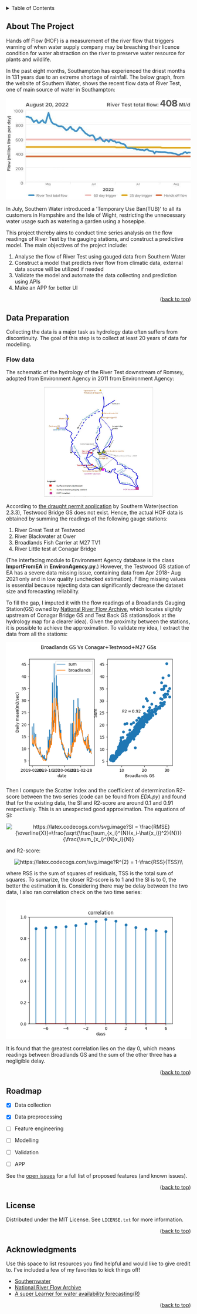 
<!-- TABLE OF CONTENTS -->
<details>
  <summary>Table of Contents</summary>
  <ol>
    <li>
      <a href="#about-the-project">About The Project</a>
    </li>
    <li>
      <a href="#Dta Preparation">Data Preparation</a>
      <ul>
        <li><a href="#Flow data">Flow data</a></li>
      </ul>
    </li>
    <li><a href="#roadmap">Roadmap</a></li>
    <li><a href="#license">License</a></li>
    <li><a href="#acknowledgments">Acknowledgments</a></li>
  </ol>
</details>



<!-- ABOUT THE PROJECT -->
## About The Project

[//]: # ([![Product Name Screen Shot][product-screenshot]]&#40;https://example.com&#41;)

Hands off Flow (HOF) is a measurement of the river flow that triggers warning of when water supply company may be breaching their licence condition for water abstraction on the river to preserve water resource for plants and wildlife. 

In the past eight months, Southampton has experienced the driest months in 131 years due to an extreme shortage of rainfall. The below graph, from the website of Southern Water,
shows the recent flow data of River Test, one of main source of water in Southampton: 
<p align="center">
<img src="/plots/testriverflowmld.jpg">
</p>

In July, Southern Water introduced a 'Temporary Use Ban(TUB)' to all its customers in Hampshire and the Isle of Wight, restricting the unnecessary water usage such as watering a garden using a hosepipe. 

This project thereby aims to conduct time series analysis on the flow readings of River Test by the gauging stations, and construct a predictive model. The main objectives of the project include:
1. Analyse the flow of River Test using gauged data from Southern Water 
2. Construct a model that predicts river flow from climatic data, external data source will be utilized if needed
3. Validate the model and automate the data collecting and prediction using APIs
4. Make an APP for better UI

<p align="right">(<a href="#readme-top">back to top</a>)</p>


<!-- GETTING STARTED -->
## Data Preparation
Collecting the data is a major task as hydrology data often suffers from discontinuity. The goal of this step is to collect at least 20 years of data for modelling.

### Flow data

The schematic of the hydrology of the River Test downstream of Romsey, adopted from Environment Agency in 2011 from Environment Agency: 
<p align="center">
<img src="/plots/Hydrology%20map.jpg"  width="300" height="300" class="center">
</p>

According to [the draught permit application](https://www.southernwater.co.uk/media/7278/11-description_of_the_proposal-1.pdf) by Southern Water(section 2.3.3), Testwood Bridge GS does not exist. Hence, the actual HOF data is obtained by 
summing the readings of the following gauge stations: 
1. River Great Test at Testwood
2. River Blackwater at Ower
3. Broadlands Fish Carrier at M27 TV1
4. River Little test at Conagar Bridge

(The interfacing module to Environment Agency database is the class __ImportFromEA__ in __EnvironAgency.py__.) However, the Testwood GS station of EA has a severe data missing issue, containing data from Apr 2018- Aug 2021 only and in low quality (unchecked estimation). 
Filling missing values is essential because rejecting data can significantly decrease the dataset size and forecasting reliability.

To fill the gap, I imputed it with the flow readings of a Broadlands Gauging Station(GS) owned by [National River Flow Archive](https://nrfa.ceh.ac.uk/data/search), which locates slightly upstream of Conagar Bridge GS and Test Back GS stations(look at the hydrology map for a clearer idea).
Given the proximity between the stations, it is possible to achieve the approximation. To validate my idea, I extract the data from all the stations:
<p align="center">
<img src="/plots/compare.png">
</p>

Then I compute the Scatter Index and the coefficient of determination R2-score between the two series (code can be found from *EDA.py*) and found that for the existing data, the SI and R2-score are around 0.1 and 0.91 respectively. This is an unexpected good approximation. The equations of SI: 
<p align="center">
<img src="https://latex.codecogs.com/svg.image?SI&space;=&space;\frac{RMSE}{\overline{X}}=\frac{\sqrt{\frac{\sum_{x_i}^{N}(x_i-\hat{x_i})^2}{N}}}{\frac{\sum_{x_i}^{N}x_i}{N}}" title="https://latex.codecogs.com/svg.image?SI = \frac{RMSE}{\overline{X}}=\frac{\sqrt{\frac{\sum_{x_i}^{N}(x_i-\hat{x_i})^2}{N}}}{\frac{\sum_{x_i}^{N}x_i}{N}}"/>
</p>

and R2-score: 
<p align="center">
<img src="https://latex.codecogs.com/svg.image?R^{2}&space;=&space;1-\frac{RSS}{TSS}\\&space;" title="https://latex.codecogs.com/svg.image?R^{2} = 1-\frac{RSS}{TSS}\\ " class="center"/>
</p>

where RSS is the sum of squares of residuals, TSS is the total sum of squares. To sumarize, the closer R2-score is to 1 and the SI is to 0, the better the estimation it is. 
Considering there may be delay between the two data, I also ran correlation check on the two time series: 
<p align="center">
<img src="/plots/cor.png">
</p>

It is found that the greatest correlation lies on the day 0, which means readings between Broadlands GS and the sum of the other three has a negligible delay. 

<p align="right">(<a href="#readme-top">back to top</a>)</p>



<!-- ROADMAP -->
## Roadmap

- [x] Data collection 
- [x] Data preprocessing
- [ ] Feature engineering 
- [ ] Modelling 
- [ ] Validation 
- [ ] APP 


See the [open issues](https://github.com/JZhou3083/SouthernWater_Riverflow_Forcasting/issues) for a full list of proposed features (and known issues).

<p align="right">(<a href="#readme-top">back to top</a>)</p>



<!-- LICENSE -->
## License

Distributed under the MIT License. See `LICENSE.txt` for more information.

<p align="right">(<a href="#readme-top">back to top</a>)</p>






<!-- ACKNOWLEDGMENTS -->
## Acknowledgments

Use this space to list resources you find helpful and would like to give credit to. I've included a few of my favorites to kick things off!

* [Southernwater](https://www.southernwater.co.uk/)
* [National River Flow Archive](https://nrfa.ceh.ac.uk/)
* [A super Learner for water availability forecasting(R)](https://www.kaggle.com/code/vlarmet/a-super-learner-for-water-availability-forecasting)

<p align="right">(<a href="#readme-top">back to top</a>)</p>



<!-- MARKDOWN LINKS & IMAGES -->
<!-- https://www.markdownguide.org/basic-syntax/#reference-style-links -->
[contributors-shield]: https://img.shields.io/github/contributors/othneildrew/Best-README-Template.svg?style=for-the-badge
[contributors-url]: https://github.com/othneildrew/Best-README-Template/graphs/contributors
[forks-shield]: https://img.shields.io/github/forks/othneildrew/Best-README-Template.svg?style=for-the-badge
[forks-url]: https://github.com/othneildrew/Best-README-Template/network/members
[stars-shield]: https://img.shields.io/github/stars/othneildrew/Best-README-Template.svg?style=for-the-badge
[stars-url]: https://github.com/othneildrew/Best-README-Template/stargazers
[issues-shield]: https://img.shields.io/github/issues/othneildrew/Best-README-Template.svg?style=for-the-badge
[issues-url]: https://github.com/othneildrew/Best-README-Template/issues
[license-shield]: https://img.shields.io/github/license/othneildrew/Best-README-Template.svg?style=for-the-badge
[license-url]: https://github.com/othneildrew/Best-README-Template/blob/master/LICENSE.txt
[linkedin-shield]: https://img.shields.io/badge/-LinkedIn-black.svg?style=for-the-badge&logo=linkedin&colorB=555
[linkedin-url]: https://linkedin.com/in/othneildrew
[product-screenshot]: images/screenshot.png
[Next.js]: https://img.shields.io/badge/next.js-000000?style=for-the-badge&logo=nextdotjs&logoColor=white
[Next-url]: https://nextjs.org/
[React.js]: https://img.shields.io/badge/React-20232A?style=for-the-badge&logo=react&logoColor=61DAFB
[React-url]: https://reactjs.org/
[Vue.js]: https://img.shields.io/badge/Vue.js-35495E?style=for-the-badge&logo=vuedotjs&logoColor=4FC08D
[Vue-url]: https://vuejs.org/
[Angular.io]: https://img.shields.io/badge/Angular-DD0031?style=for-the-badge&logo=angular&logoColor=white
[Angular-url]: https://angular.io/
[Svelte.dev]: https://img.shields.io/badge/Svelte-4A4A55?style=for-the-badge&logo=svelte&logoColor=FF3E00
[Svelte-url]: https://svelte.dev/
[Laravel.com]: https://img.shields.io/badge/Laravel-FF2D20?style=for-the-badge&logo=laravel&logoColor=white
[Laravel-url]: https://laravel.com
[Bootstrap.com]: https://img.shields.io/badge/Bootstrap-563D7C?style=for-the-badge&logo=bootstrap&logoColor=white
[Bootstrap-url]: https://getbootstrap.com
[JQuery.com]: https://img.shields.io/badge/jQuery-0769AD?style=for-the-badge&logo=jquery&logoColor=white
[JQuery-url]: https://jquery.com 
